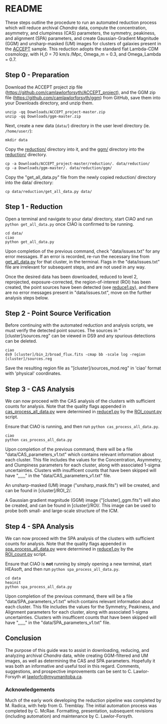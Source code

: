 # README #

These steps outline the procedure to run an automated reduction process which will reduce archival *Chandra* data, compute the concentration, asymmetry, and clumpiness (CAS) parameters, the symmetry, peakiness, and alignment (SPA) parameters, and create Gaussian-Gradient Magnitude (GGM) and unsharp-masked (UM) images for clusters of galaxies present in the [ACCEPT](https://web.pa.msu.edu/astro/MC2/accept/) sample. This reduction adopts the standard flat Lambda-CDM cosmology, with H_0 = 70 km/s /Mpc, Omega_m = 0.3, and Omega_Lambda = 0.7.

## Step 0 - Preparation ##

Download the ACCEPT project zip file (https://github.com/camlawlorforsyth/ACCEPT_project), and the GGM zip file (https://github.com/camlawlorforsyth/ggm) from GitHub, save them into your Downloads directory, and unzip them.
```
unzip -qq Downloads/ACCEPT_project-master.zip
unzip -qq Downloads/ggm-master.zip
```

Next, create a new data (`data/`) directory in the user level directory (ie. `/home/user/`):
```
mkdir data
```

Copy the [reduction/](.) directory into it, and the [ggm/](https://github.com/camlawlorforsyth/ggm) directory into the [reduction/](.) directory.
```
cp -a Downloads/ACCEPT_project-master/reduction/. data/reduction/
cp -a Downloads/ggm-master/. data/reduction/ggm/
```

Copy the "get_all_data.py" file from the newly copied reduction/ directory into the data/ directory:
```
cp data/reduction/get_all_data.py data/
```

## Step 1 - Reduction ##

Open a terminal and navigate to your data/ directory, start CIAO and run `python get_all_data.py` once CIAO is confirmed to be running.
```
cd data/
ciao
python get_all_data.py
```

Upon completion of the previous command, check "data/issues.txt" for any error messages. If an error is recorded, re-run the necessary line from [get_all_data.py](reduction/get_all_data.py) for that cluster, in the terminal. Flags in the "data/issues.txt" file are irrelevant for subsequent steps, and are not used in any way.

Once the desired data has been downloaded, reduced to level 2, reprojected, exposure-corrected, the region-of-interest (ROI) has been created, the point sources have been detected (see [reduce1.py](reduction/reduce1.py)), and there are no error messages present in "data/issues.txt", move on the further analysis steps below.

## Step 2 - Point Source Verification ##

Before continuing with the automated reduction and analysis scripts, we must verify the detected point sources. The sources in "[cluster]/sources.reg" can be viewed in DS9 and any spurious detections can be deleted.
```
ciao
ds9 [cluster]/bin_2/broad_flux.fits -cmap bb -scale log -region [cluster]/sources.reg
```
Save the resulting region file as "[cluster]/sources_mod.reg" in 'ciao' format with 'physical' coordinates.

## Step 3 - CAS Analysis ##

We can now proceed with the CAS analysis of the clusters with sufficient counts for analysis. Note that the quality flags appended in [cas_process_all_data.py](reduction/cas_process_all_data.py) were determined in [reduce1.py](reduction/reduce1.py) by the [ROI_count.py](reduction/ROI_count.py) script.

Ensure that CIAO is running, and then run `python cas_process_all_data.py`.
```
ciao
python cas_process_all_data.py
```

Upon completion of the previous command, there will be a file "data/CAS_parameters_v1.txt" which contains relevant information about each cluster. This file includes the values for the Concentration, Asymmetry, and Clumpiness parameters for each cluster, along with associated 1-sigma uncertainties. Clusters with insufficent counts that have been skipped will have ",,,,,," in the "data/CAS_parameters_v1.txt" file.

An unsharp-masked (UM) image ("unsharp_mask.fits") will be created, and can be found in [cluster]/ROI_2/.

A Gaussian gradient magnitude (GGM) image ("[cluster]\_ggm.fits") will also be created, and can be found in [cluster]/ROI/. This image can be used to probe both small- and large-scale structure of the ICM.

## Step 4 - SPA Analysis ##

We can now proceed with the SPA analysis of the clusters with sufficient counts for analysis. Note that the quality flags appended in [spa_process_all_data.py](reduction/spa_process_all_data.py) were determined in [reduce1.py](reduction/reduce1.py) by the [ROI_count.py](reduction/ROI_count.py) script.

Ensure that CIAO is **not** running by simply opening a new terminal, start HEAsoft, and then run `python spa_process_all_data.py`.
```
cd data
heainit
python spa_process_all_data.py
```

Upon completion of the previous command, there will be a file "data/SPA_parameters_v1.txt" which contains relevant information about each cluster. This file includes the values for the Symmetry, Peakiness, and Alignment parameters for each cluster, along with associated 1-sigma uncertainties. Clusters with insufficent counts that have been skipped will have ",,,,,," in the "data/SPA_parameters_v1.txt" file.

## Conclusion ##

The purpose of this guide was to assist in downloading, reducing, and analyzing archival *Chandra* data, while creating GGM-filtered and UM images, as well as determining the CAS and SPA parameters. Hopefully it was both an informative and useful tool in this regard. Comments, suggestions, and prospective improvements can be sent to C. Lawlor-Forsyth at [lawlorfc@myumanitoba.ca](mailto:lawlorfc@myumanitoba.ca).

### Acknowledgements ###
Much of the early work developing the reduction pipeline was completed by M. Radica, with help from G. Tremblay. The initial automation process was completed by C. McRae. Formatting, presentation, subsequent revisions (including automation) and maintenance by C. Lawlor-Forsyth.
